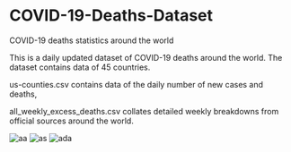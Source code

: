 # COVID-19-Deaths-Dataset
COVID-19 deaths statistics around the world

This is a daily updated dataset of COVID-19 deaths around the world. The dataset contains data of 45 countries.

us-counties.csv contains data of the daily number of new cases and deaths,

all_weekly_excess_deaths.csv collates detailed weekly breakdowns from official sources around the world.

![aa](https://user-images.githubusercontent.com/48391281/120850788-94ed5680-c580-11eb-8acb-a64f75bcd7c8.png)
![as](https://user-images.githubusercontent.com/48391281/120850799-99b20a80-c580-11eb-8614-b593b4716d2f.png)
![ada](https://user-images.githubusercontent.com/48391281/120850844-a9c9ea00-c580-11eb-8b35-d0ab31b0aaf4.png)



